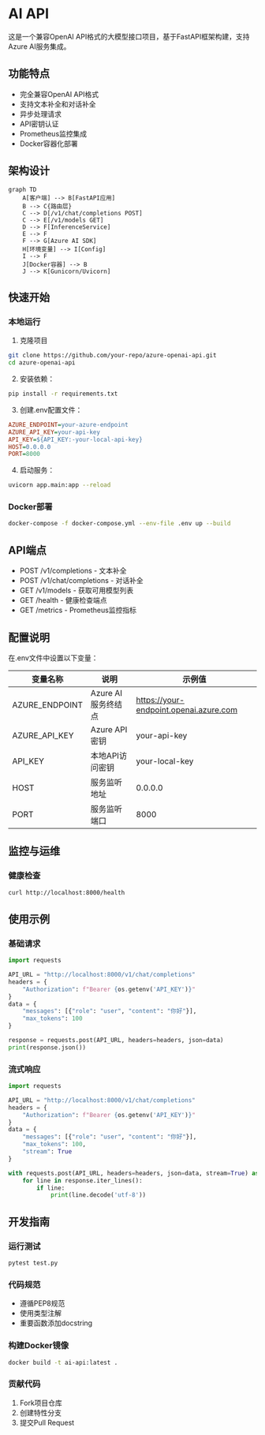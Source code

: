 # AI API

这是一个兼容OpenAI API格式的大模型接口项目，基于FastAPI框架构建，支持Azure AI服务集成。

## 功能特点

- 完全兼容OpenAI API格式
- 支持文本补全和对话补全
- 异步处理请求
- API密钥认证
- Prometheus监控集成
- Docker容器化部署

## 架构设计

```mermaid
graph TD
    A[客户端] --> B[FastAPI应用]
    B --> C{路由层}
    C --> D[/v1/chat/completions POST]
    C --> E[/v1/models GET]
    D --> F[InferenceService]
    E --> F
    F --> G[Azure AI SDK]
    H[环境变量] --> I[Config]
    I --> F
    J[Docker容器] --> B
    J --> K[Gunicorn/Uvicorn]
```

## 快速开始

### 本地运行
1. 克隆项目
```bash
git clone https://github.com/your-repo/azure-openai-api.git
cd azure-openai-api
```

2. 安装依赖：
```bash
pip install -r requirements.txt
```

3. 创建.env配置文件：
```ini
AZURE_ENDPOINT=your-azure-endpoint
AZURE_API_KEY=your-api-key
API_KEY=${API_KEY:-your-local-api-key}
HOST=0.0.0.0
PORT=8000
```

4. 启动服务：
```bash
uvicorn app.main:app --reload
```

### Docker部署
```bash
docker-compose -f docker-compose.yml --env-file .env up --build
```

## API端点

- POST /v1/completions - 文本补全
- POST /v1/chat/completions - 对话补全
- GET  /v1/models - 获取可用模型列表
- GET  /health - 健康检查端点
- GET  /metrics - Prometheus监控指标

## 配置说明

在.env文件中设置以下变量：

| 变量名称         | 说明                         | 示例值                                  |
|------------------|------------------------------|----------------------------------------|
| AZURE_ENDPOINT   | Azure AI服务终结点           | https://your-endpoint.openai.azure.com |
| AZURE_API_KEY    | Azure API密钥                | your-api-key                           |
| API_KEY          | 本地API访问密钥              | your-local-key                         |
| HOST             | 服务监听地址                 | 0.0.0.0                                |
| PORT             | 服务监听端口                 | 8000                                   |

## 监控与运维

### 健康检查
```bash
curl http://localhost:8000/health
```

## 使用示例

### 基础请求
```python
import requests

API_URL = "http://localhost:8000/v1/chat/completions"
headers = {
    "Authorization": f"Bearer {os.getenv('API_KEY')}"
}
data = {
    "messages": [{"role": "user", "content": "你好"}],
    "max_tokens": 100
}

response = requests.post(API_URL, headers=headers, json=data)
print(response.json())
```

### 流式响应
```python
import requests

API_URL = "http://localhost:8000/v1/chat/completions"
headers = {
    "Authorization": f"Bearer {os.getenv('API_KEY')}"
}
data = {
    "messages": [{"role": "user", "content": "你好"}],
    "max_tokens": 100,
    "stream": True
}

with requests.post(API_URL, headers=headers, json=data, stream=True) as response:
    for line in response.iter_lines():
        if line:
            print(line.decode('utf-8'))
```

## 开发指南

### 运行测试
```bash
pytest test.py
```

### 代码规范
- 遵循PEP8规范
- 使用类型注解
- 重要函数添加docstring

### 构建Docker镜像
```bash
docker build -t ai-api:latest .
```

### 贡献代码
1. Fork项目仓库
2. 创建特性分支
3. 提交Pull Request
